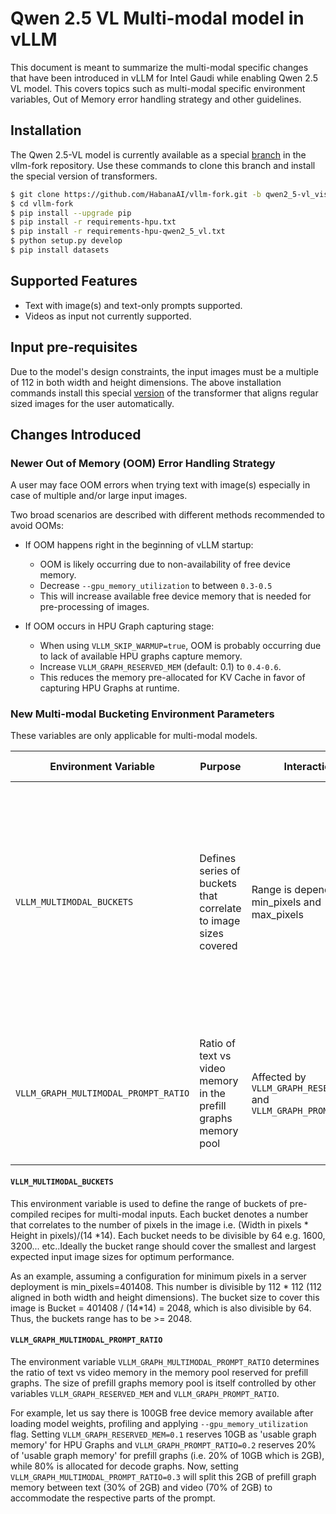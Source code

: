 # Qwen 2.5 VL Multi-modal model in vLLM
This document is meant to summarize the multi-modal specific changes that have been introduced in vLLM for Intel Gaudi while enabling Qwen 2.5 VL model. This covers topics such as multi-modal specific environment variables, Out of Memory error handling strategy and other guidelines.

## Installation
The Qwen 2.5-VL model is currently available as a special [branch](https://github.com/HabanaAI/vllm-fork/pull/1109/files) in the vllm-fork repository. Use these commands to clone this branch and install the special version of transformers.

```bash
$ git clone https://github.com/HabanaAI/vllm-fork.git -b qwen2_5-vl_visionTransformer_merging
$ cd vllm-fork
$ pip install --upgrade pip
$ pip install -r requirements-hpu.txt
$ pip install -r requirements-hpu-qwen2_5_vl.txt
$ python setup.py develop
$ pip install datasets
```

## Supported Features
- Text with image(s) and text-only prompts supported.
- Videos as input not currently supported.

## Input pre-requisites
Due to the model's design constraints, the input images must be a multiple of 112 in both width and height dimensions. The above installation commands install this special [version](https://github.com/HabanaAI/vllm-fork/blob/qwen2_5-vl_visionTransformer_merging/requirements-hpu-qwen2_5_vl.txt#L1) of the transformer that aligns regular sized images for the user automatically.

## Changes Introduced

### Newer Out of Memory (OOM) Error Handling Strategy
A user may face OOM errors when trying text with image(s) especially in case of multiple and/or large input images.

Two broad scenarios are described with different methods recommended to avoid OOMs:

- If OOM happens right in the beginning of vLLM startup:
  - OOM is likely occurring due to non-availability of free device memory. 
  - Decrease `--gpu_memory_utilization` to between `0.3-0.5`
  - This will increase available free device memory that is needed for pre-processing of images.

- If OOM occurs in HPU Graph capturing stage:
  - When using `VLLM_SKIP_WARMUP=true`, OOM is probably occurring due to lack of available HPU graphs capture memory.
  - Increase `VLLM_GRAPH_RESERVED_MEM` (default: 0.1) to `0.4-0.6`.
  - This reduces the memory pre-allocated for KV Cache in favor of capturing HPU Graphs at runtime.


### New Multi-modal Bucketing Environment Parameters
These variables are only applicable for multi-modal models.

|Environment Variable  |Purpose    |Interaction      |Impact       |Default Value|
|----------------------|------------|----------------|----------|-------------|
|`VLLM_MULTIMODAL_BUCKETS`|Defines series of buckets that correlate to image sizes covered|Range is dependent on min_pixels and max_pixels|Longer sequence means more coverage for different images and reduced recompilations at runtime but slower warmups. Smaller sequence mean faster warmups but potentially more recompilations at runtime|1600, 3136, 4096, 6400, 7744, 9216, 12544|
|`VLLM_GRAPH_MULTIMODAL_PROMPT_RATIO`|Ratio of text vs video memory in the prefill graphs memory pool|Affected by `VLLM_GRAPH_RESERVED_MEM` and `VLLM_GRAPH_PROMPT_RATIO`|Higher values skew the prefill graphs memory in favor of text part of the prompt suitable when fewer images and more text and vice versa|0.3|


#### `VLLM_MULTIMODAL_BUCKETS`
This environment variable is used to define the range of buckets of pre-compiled recipes for multi-modal inputs. Each bucket denotes a number that correlates to the number of pixels in the image i.e. (Width in pixels * Height in pixels)/(14 *14). Each bucket needs to be divisible by 64 e.g. 1600, 3200... etc..Ideally the bucket range should cover the smallest and largest expected input image sizes for optimum performance.

As an example, assuming a configuration for minimum pixels in a server deployment is min_pixels=401408. This number is divisible by 112 * 112 (112 aligned in both width and height dimensions). The bucket size to cover this image is Bucket = 401408 / (14*14) = 2048, which is also divisible by 64. Thus, the buckets range has to be >= 2048.

#### `VLLM_GRAPH_MULTIMODAL_PROMPT_RATIO`
The environment variable `VLLM_GRAPH_MULTIMODAL_PROMPT_RATIO` determines the ratio of text vs video memory in the memory pool reserved for prefill graphs. The size of prefill graphs memory pool is itself controlled by other variables `VLLM_GRAPH_RESERVED_MEM` and `VLLM_GRAPH_PROMPT_RATIO`.

For example, let us say there is 100GB free device memory available after loading model weights, profiling and applying `--gpu_memory_utilization` flag. Setting `VLLM_GRAPH_RESERVED_MEM=0.1` reserves 10GB as 'usable graph memory' for HPU Graphs and `VLLM_GRAPH_PROMPT_RATIO=0.2` reserves 20% of 'usable graph memory' for prefill graphs (i.e. 20% of 10GB which is 2GB), while 80% is allocated for decode graphs. Now, setting `VLLM_GRAPH_MULTIMODAL_PROMPT_RATIO=0.3` will split this 2GB of prefill graph memory between text (30% of 2GB) and video (70% of 2GB) to accommodate the respective parts of the prompt.